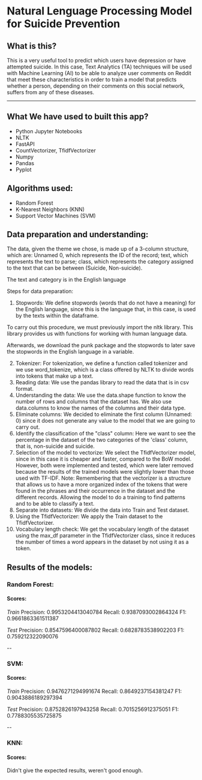 # Natural Lenguage Processing Model for Suicide Prevention

## What is this? 

This is a very useful tool to predict which users have depression or have attempted suicide. In this case, Text Analytics (TA) techniques will be used with Machine Learning (AI) to be able to analyze user comments on Reddit that meet these characteristics in order to train a model that predicts whether a person, depending on their comments on this social network, suffers from any of these diseases.

---

## What We have used to built this app?
- Python Jupyter Notebooks
- NLTK
- FastAPI
- CountVectorizer, TfidfVectorizer
- Numpy
- Pandas
- Pyplot

## Algorithms used:
- Random Forest
- K-Nearest Neighbors (KNN)
- Support Vector Machines (SVM)

## Data preparation and understanding:

The data, given the theme we chose, is made up of a 3-column structure, which are: Unnamed 0, which represents the ID of the record; text, which represents the text to parse; class, which represents the category assigned to the text that can be between (Suicide, Non-suicide).

The text and category is in the English language
 
Steps for data preparation:
1. Stopwords: We define stopwords (words that do not have a meaning) for the English language, since this is the language that, in this case, is used by the texts within the dataframe.

To carry out this procedure, we must previously import the nltk library. This library provides us with functions for working with human language data.

Afterwards, we download the punk package and the stopwords to later save the stopwords in the English language in a variable.

2. Tokenizer: For tokenization, we define a function called tokenizer and we use word_tokenize, which is a class offered by NLTK to divide words into tokens that make up a text.
3. Reading data: We use the pandas library to read the data that is in csv format.
4. Understanding the data: We use the data.shape function to know the number of rows and columns that the dataset has. We also use data.columns to know the names of the columns and their data type.
5. Eliminate columns: We decided to eliminate the first column (Unnamed: 0) since it does not generate any value to the model that we are going to carry out.
6. Identify the classification of the "class" column: Here we want to see the percentage in the dataset of the two categories of the 'class' column, that is, non-suicide and suicide.
7. Selection of the model to vectorize: We select the TfidfVectorizer model, since in this case it is cheaper and faster, compared to the BoW model. However, both were implemented and tested, which were later removed because the results of the trained models were slightly lower than those used with TF-IDF.
Note: Remembering that the vectorizer is a structure that allows us to have a more organized index of the tokens that were found in the phrases and their occurrence in the dataset and the different records. Allowing the model to do a training to find patterns and to be able to classify a text.
8. Separate into datasets: We divide the data into Train and Test dataset.
9. Using the TfidfVectorizer: We apply the Train dataset to the TfidfVectorizer.
10. Vocabulary length check: We get the vocabulary length of the dataset using the max_df parameter in the TfidfVectorizer class, since it reduces the number of times a word appears in the dataset by not using it as a token.

## Results of the models:

### Random Forest:
#### Scores:

*Train*
Precision: 0.9953204413040784
Recall: 0.9387093002864324
F1: 0.9661863361511387

*Test*
Precision: 0.8547596400087802
Recall: 0.6828783538902203
F1: 0.759212322090076

-- 

### SVM:
#### Scores:

*Train*
Precision: 0.9476271294991674
Recall: 0.8649237154381247
F1: 0.9043886189297394

*Test*
Precision: 0.8752826197943258
Recall: 0.7015256912375051
F1: 0.7788305535725875

--

### KNN:
#### Scores:

Didn't give the expected results, weren't good enough.


